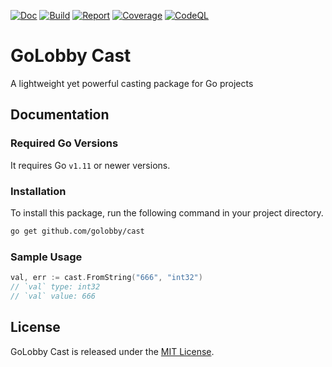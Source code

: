 [![Doc](https://godoc.org/github.com/golobby/cast?status.svg)](https://godoc.org/github.com/golobby/cast)
[![Build](https://travis-ci.com/golobby/cast.svg?branch=master)](https://travis-ci.com/golobby/cast)
[![Report](https://goreportcard.com/badge/github.com/golobby/cast)](https://goreportcard.com/report/github.com/golobby/cast)
[![Coverage](https://coveralls.io/repos/github/golobby/cast/badge.svg?branch=master)](https://coveralls.io/github/golobby/cast?branch=master)
[![CodeQL](https://github.com/golobby/cast/workflows/CodeQL/badge.svg)](https://github.com/golobby/cast/actions?query=workflow%3ACodeQL)

# GoLobby Cast
A lightweight yet powerful casting package for Go projects

## Documentation

### Required Go Versions
It requires Go `v1.11` or newer versions.

### Installation
To install this package, run the following command in your project directory.

```bash
go get github.com/golobby/cast
```

### Sample Usage
```go
val, err := cast.FromString("666", "int32")
// `val` type: int32
// `val` value: 666
```

## License
GoLobby Cast is released under the [MIT License](http://opensource.org/licenses/mit-license.php).
